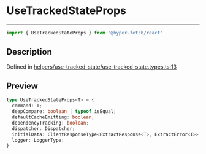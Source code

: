 

# UseTrackedStateProps

<div class="api-docs__separator" data-reactroot="">

---

</div><div class="api-docs__import" data-reactroot="">

```ts
import { UseTrackedStateProps } from "@hyper-fetch/react"
```

</div><div class="api-docs__section">

## Description

</div><div class="api-docs__description"><span class="api-docs__do-not-parse">



</span></div><p class="api-docs__definition">

Defined in [helpers/use-tracked-state/use-tracked-state.types.ts:13](https://github.com/BetterTyped/hyper-fetch/blob/9cf1f580/packages/react/src/helpers/use-tracked-state/use-tracked-state.types.ts#L13)

</p><div class="api-docs__section">

## Preview

</div><div class="api-docs__preview type">

```ts
type UseTrackedStateProps<T> = {
  command: T; 
  deepCompare: boolean | typeof isEqual; 
  defaultCacheEmitting: boolean; 
  dependencyTracking: boolean; 
  dispatcher: Dispatcher; 
  initialData: ClientResponseType<ExtractResponse<T>, ExtractError<T>> | null; 
  logger: LoggerType; 
}
```

</div>
